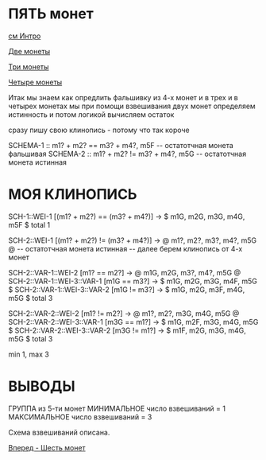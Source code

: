 ПЯТЬ монет
==========

[см Интро](00-intro.md "00-intro.md")

[Две монеты](02-coins.md "02-coins.md")

[Три монеты](03-coins.md "03-coins.md")

[Четыре монеты](04-coins.md "04-coins.md")

Итак мы знаем как опредлить фальшивку из 4-х монет
и в трех и в четырех монетах
мы при помощи взвешивания двух монет определяем истинность
и потом логикой вычисляем остаток

сразу пишу свою клинопись - потому что так короче

SCHEMA-1 :: m1? + m2? == m3? + m4?, m5F -- остатотчная монета фальшивая
SCHEMA-2 :: m1? + m2? != m3? + m4?, m5G -- остатотчная монета истинная


МОЯ КЛИНОПИСЬ
=============

SCH-1::WEI-1 [(m1? + m2?) == (m3? + m4?)] -> $ m1G, m2G, m3G, m4G, m5F $
total 1

SCH-2::WEI-1 [(m1? + m2?) != (m3? + m4?)] -> @ m1?, m2?, m3?, m4?, m5G @
-- остатотчная монета истинная
-- далее берем клинопись от 4-х монет

SCH-2::VAR-1::WEI-2        [m1? == m2?] -> @ m1G, m2G, m3?, m4?, m5G @
SCH-2::VAR-1::WEI-3::VAR-1 [m1G == m3?] -> $ m1G, m2G, m3G, m4F, m5G $
SCH-2::VAR-1::WEI-3::VAR-2 [m1G != m3?] -> $ m1G, m2G, m3F, m4G, m5G $
total 3

SCH-2::VAR-2::WEI-2        [m1? != m2?] -> @ m1?, m2?, m3G, m4G, m5G @
SCH-2::VAR-2::WEI-3::VAR-1 [m3G == m1?] -> $ m1G, m2F, m3G, m4G, m5G $
SCH-2::VAR-2::WEI-3::VAR-2 [m3G != m1?] -> $ m1F, m2G, m3G, m4G, m5G $
total 3

min 1, max 3

ВЫВОДЫ
======
ГРУППА из 5-ти монет
МИНИМАЛЬНОЕ число взвешиваний = 1
МАКСИМАЛЬНОЕ число взвешиваний = 3

Схема взвешиваний описана.

[Вперед - Шесть монет](06-coins.md "06-coins.md")